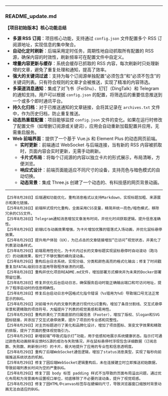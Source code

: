 
---

### README_update.md

**【项目初始版本】核心功能总结**

* **多源 RSS 订阅**：项目核心功能，支持通过 `config.json` 文件配置多个 RSS 订阅源地址，实现信息的集中聚合。
* **自动化定时刷新**：后端采用定时任务，周期性地自动抓取所有配置的 RSS 源，确保内容的时效性，刷新频率可在配置文件中自定义。
* **增量内容更新与缓存**：系统会缓存已抓取的 RSS 内容，每次刷新时只处理新增的文章，避免了重复处理和通知，提高了效率。
* **强大的关键词过滤**：支持为每个订阅源单独配置“必须包含”和“必须不包含”的关键词列表。只有符合规则的文章才会被推送，实现了精准的内容筛选。
* **多渠道消息通知**：集成了对飞书（FeiShu）、钉钉（DingTalk）和 Telegram 的通知支持。用户可以根据 `config.json` 的配置，将筛选后的重要信息推送到一个或多个即时通讯平台。
* **持久化归档**：对于已推送通知的文章链接，会将其记录在 `archives.txt` 文件中，作为历史归档，防止重复推送。
* **动态热重载配置**：项目能够监控 `config.json` 文件的变化。如果在运行时修改了配置文件（如增删订阅源或关键词），应用会自动重新加载配置并应用，无需重启服务。
* **Web 前端界面**：提供了一个基于 Vue.js 和 Element Plus 的动态网页前端。
    * **实时更新**：前端通过 WebSocket 与后端连接，当有新的 RSS 内容被抓取时，页面内容会实时更新，无需手动刷新。
    * **卡片式布局**：将每个订阅源的内容以独立卡片的形式展示，布局清晰，方便浏览。
    * **响应式设计**：前端页面能适应不同尺寸的设备，支持亮色与暗色模式的自动切换。
    * **动态背景**：集成 Three.js 创建了一个动态的、有科技感的网页背景动画。

---
    【25年8月28日】后端通知功能优化，重构消息格式以支持Markdown，实现标题加粗、来源展示和美化链接。
    【25年8月28日】前端样式现代化重构，全面采用CSS变量，精简并统一亮色/暗色模式，移除冗余的CSS文件。
    【25年8月28日】Telegram通知消息增加文章发布时间，并优化时间获取逻辑，提升信息准确性。
    【25年8月29日】前端UI与动画效果增强，为卡片增加优雅的错落式入场动画，并优化鼠标悬停效果。
    【25年8月29日】提升用户体验（UX），为已点击的文章链接增加“已访问”视觉状态，并美化了列表滚动条样式。
    【25年8月29日】前端易用性优化，为卡片内过长的文章标题实现鼠标悬停时自动滚动（跑马灯）的动画效果，取代了不够优雅的横向滚动条。
    【25年8月29日】重构后台日志系统，实现分级、分类和颜色高亮的格式化输出；修复了时间戳重复及FATAL级别日志滥用导致程序崩溃的问题。
    【25年8月28日】重构并优化项目README.md文件，增加部署方式模块并为未来的Docker部署预留位置。
    【25年8月28日】修复并优化后台启动日志，确保服务启动时能正确输出端口和可访问地址，提升了程序启动时的信息明确性。
    【25年8月28日】修复后台启动日志中因格式化指令错误（%s错用为%d）导致端口号无法正常显示的BUG。
    【25年8月29日】对前端卡片内的文章列表进行现代化UI重构，增加了条目分割线、交互式悬停背景和更精致的项目符号，大幅提升了列表的视觉美感和易用性。
    【25年8月29日】重构并美化了页面底部的归属信息（Footer），增加了版权、Slogan和SVG图标链接，并添加了交互式悬停效果，提升了项目的专业感和完整性。
    【25年8月29日】对主页标题进行了美化和品牌化设计，增加了项目图标、渐变文字效果和精致的排版，提升了页面的整体视觉吸引力。
    【25年8月29日】新增前端“呼吸式指示灯”功能，用于低感知地展示系统健康状态。指示灯可通过颜色和动画频率反馈RSS源的成功与失败情况，并在鼠标悬停时浮现包含详细数据（订阅总数、失败数、刷新倒计时）的卡片，极大地提升了应用的专业性和信息透明度。
    【25年8月29日】重构了后端WebSocket通信逻辑，增加了status消息类型，实现了每秒向前端推送系统状态的机制。
    【25年8月29日】修复了因后端WebSocket逻辑重构后，未在连接建立时立即推送初始数据，导致前端列表长时间为空的严重BUG。
    【25年8月29日】修复了因 body 标签 padding 样式不当导致的页面布局溢出问题，通过优化布局和为背景画布设置视口单位，彻底移除了不必要的滚动条，提升了视觉观感。
    【25年8月29日】修复了因HTML中canvas标签存在硬编码尺寸，导致浏览器窗口缩放时背景动画无法自适应的BUG。